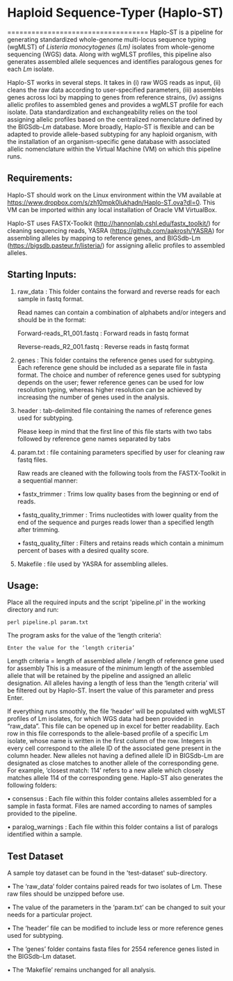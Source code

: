 # Haploid Sequence-Typer (Haplo-ST)
===================================
Haplo-ST is a pipeline for generating standardized whole-genome multi-locus sequence typing (wgMLST) of *Listeria monocytogenes (Lm)* isolates from whole-genome sequencing (WGS) data. Along with wgMLST profiles, this pipeline also generates assembled allele sequences and identifies paralogous genes for each *Lm* isolate.

Haplo-ST works in several steps. It takes in (i) raw WGS reads as input, (ii) cleans the raw data according to user-specified parameters, (iii) assembles genes across loci by mapping to genes from reference strains, (iv) assigns allelic profiles to assembled genes and provides a wgMLST profile for each isolate. Data standardization and exchangeability relies on the tool assigning allelic profiles based on the centralized nomenclature defined by the BIGSdb-*Lm* database. More broadly, Haplo-ST is flexible and can be adapted to provide allele-based subtyping for any haploid organism, with the installation of an organism-specific gene database with associated allelic nomenclature within the Virtual Machine (VM) on which this pipeline runs.

## Requirements:
Haplo-ST should work on the Linux environment within the VM available at https://www.dropbox.com/s/zh10mpk0lukhadn/Haplo-ST.ova?dl=0. This VM can be imported within any local installation of Oracle VM VirtualBox.

Haplo-ST uses FASTX-Toolkit (http://hannonlab.cshl.edu/fastx_toolkit/) for cleaning sequencing reads, YASRA (https://github.com/aakrosh/YASRA) for assembling alleles by mapping to reference genes, and BIGSdb-Lm (https://bigsdb.pasteur.fr/listeria/) for assigning allelic profiles to assembled alleles.

## Starting Inputs:
1. raw_data : This folder contains the forward and reverse reads for each sample in fastq format.

   Read names can contain a combination of alphabets and/or integers and should be in the format:

     Forward-reads_R1_001.fastq : Forward reads in fastq format

     Reverse-reads_R2_001.fastq : Reverse reads in fastq format

2.	genes : This folder contains the reference genes used for subtyping. Each reference gene should be included as a separate file in fasta format. The choice and number of reference genes used for subtyping depends on the user; fewer reference genes can be used for low resolution typing, whereas higher resolution can be achieved by increasing the number of genes used in the analysis.

3.	header : tab-delimited file containing the names of reference genes used for subtyping.

      Please keep in mind that the first line of this file starts with two tabs followed by reference gene names separated 
      by tabs

4.	param.txt : file containing parameters specified by user for cleaning raw fastq files.

    Raw reads are cleaned with the following tools from the FASTX-Toolkit in a sequential manner:
   
      • fastx_trimmer : Trims low quality bases from the beginning or end of reads.
      
      • fastq_quality_trimmer : Trims nucleotides with lower quality from the end of the sequence and purges reads lower
        than a specified length after trimming.
          
      • fastq_quality_filter : Filters and retains reads which contain a minimum percent of bases with a desired quality
        score.

5.	Makefile : file used by YASRA for assembling alleles.

## Usage:
Place all the required inputs and the script 'pipeline.pl' in the working directory and run:

    perl pipeline.pl param.txt

The program asks for the value of the ‘length criteria’: 

    Enter the value for the ‘length criteria’

Length criteria = length of assembled allele / length of reference gene used for assembly
This is a measure of the minimum length of the assembled allele that will be retained by the pipeline and assigned an allelic designation. All alleles having a length of less than the ‘length criteria’ will be filtered out by Haplo-ST. Insert the value of this parameter and press Enter.

If everything runs smoothly, the file ‘header’ will be populated with wgMLST profiles of Lm isolates, for which WGS data had been provided in “raw_data”. This file can be opened up in excel for better readability. Each row in this file corresponds to the allele-based profile of a specific Lm isolate, whose name is written in the first column of the row. Integers in every cell correspond to the allele ID of the associated gene present in the column header. New alleles not having a defined allele ID in BIGSdb-Lm are designated as close matches to another allele of the corresponding gene. For example, ‘closest match: 114’ refers to a new allele which closely matches allele 114 of the corresponding gene. Haplo-ST also generates the following folders:

   • consensus : Each file within this folder contains alleles assembled for a sample in fasta format. Files are named 
     according to names of samples provided to the pipeline.
     
   • paralog_warnings : Each file within this folder contains a list of paralogs identified within a sample.
   
## Test Dataset
A sample toy dataset can be found in the 'test-dataset' sub-directory.

•	The ‘raw_data’ folder contains paired reads for two isolates of Lm. These raw files should be unzipped before use.

•	The value of the parameters in the ‘param.txt’ can be changed to suit your needs for a particular project.

•	The ‘header’ file can be modified to include less or more reference genes used for subtyping.

•	The ‘genes’ folder contains fasta files for 2554 reference genes listed in the BIGSdb-Lm dataset.

•  The ‘Makefile’ remains unchanged for all analysis. 

    


